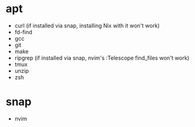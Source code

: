 # apt

* curl (if installed via snap, installing Nix with it won't work)
* fd-find
* gcc
* git
* make
* ripgrep (if installed via snap, nvim's :Telescope find_files won't work)
* tmux
* unzip
* zsh

# snap

* nvim

